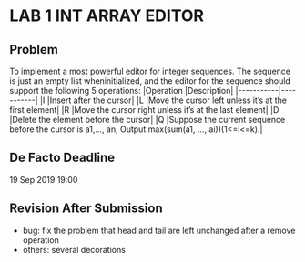 # LAB 1  INT ARRAY EDITOR

## Problem
To implement a most powerful editor for integer sequences. The sequence is just an empty list wheninitialized, and the editor for the sequence should support the following 5 operations:
|Operation  |Description|
|-----------|-----------|
|I          |Insert after the cursor|
|L          |Move the cursor left unless it’s at the first element|
|R          |Move the cursor right unless it’s at the last element|
|D          |Delete the element before the cursor|
|Q          |Suppose the current sequence before the cursor is a1,..., an, Output max(sum(a1, ..., ai))(1<=i<=k).|

## De Facto Deadline
19 Sep 2019 19:00

## Revision After Submission
* bug: fix the problem that head and tail are left unchanged after a remove operation
* others: several decorations
